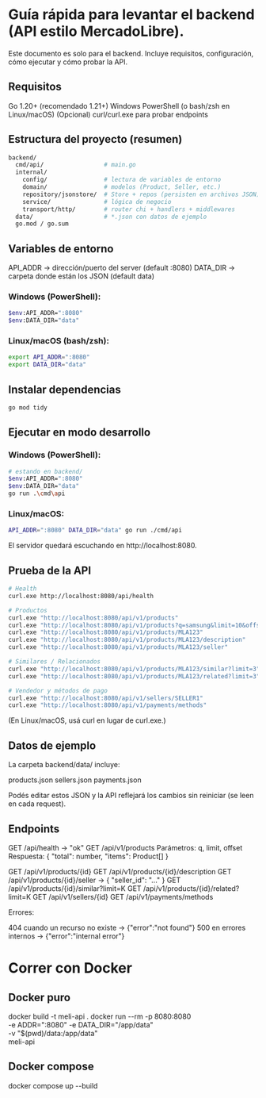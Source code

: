 # Guía rápida para levantar el backend (API estilo MercadoLibre).

Este documento es solo para el backend. Incluye requisitos, configuración, cómo ejecutar y cómo probar la API.

## Requisitos

Go 1.20+ (recomendado 1.21+)
Windows PowerShell (o bash/zsh en Linux/macOS)
(Opcional) curl/curl.exe para probar endpoints

## Estructura del proyecto (resumen)

```bash
backend/
  cmd/api/                 # main.go 
  internal/
    config/                # lectura de variables de entorno
    domain/                # modelos (Product, Seller, etc.)
    repository/jsonstore/  # Store + repos (persisten en archivos JSON)
    service/               # lógica de negocio
    transport/http/        # router chi + handlers + middlewares
  data/                    # *.json con datos de ejemplo
  go.mod / go.sum
```

## Variables de entorno

API_ADDR → dirección/puerto del server (default :8080)
DATA_DIR → carpeta donde están los JSON (default data)

### Windows (PowerShell):

```bash
$env:API_ADDR=":8080"
$env:DATA_DIR="data"
```

### Linux/macOS (bash/zsh):

```bash
export API_ADDR=":8080"
export DATA_DIR="data"
```

## Instalar dependencias 

```bash
go mod tidy
```
## Ejecutar en modo desarrollo

### Windows (PowerShell): 

```bash
# estando en backend/
$env:API_ADDR=":8080"
$env:DATA_DIR="data"
go run .\cmd\api
```

### Linux/macOS:

```bash
API_ADDR=":8080" DATA_DIR="data" go run ./cmd/api
```

El servidor quedará escuchando en http://localhost:8080.

## Prueba de la API

```bash
# Health
curl.exe http://localhost:8080/api/health

# Productos
curl.exe "http://localhost:8080/api/v1/products"
curl.exe "http://localhost:8080/api/v1/products?q=samsung&limit=10&offset=0"
curl.exe "http://localhost:8080/api/v1/products/MLA123"
curl.exe "http://localhost:8080/api/v1/products/MLA123/description"
curl.exe "http://localhost:8080/api/v1/products/MLA123/seller"

# Similares / Relacionados
curl.exe "http://localhost:8080/api/v1/products/MLA123/similar?limit=3"
curl.exe "http://localhost:8080/api/v1/products/MLA123/related?limit=3"

# Vendedor y métodos de pago
curl.exe "http://localhost:8080/api/v1/sellers/SELLER1"
curl.exe "http://localhost:8080/api/v1/payments/methods"

```
(En Linux/macOS, usá curl en lugar de curl.exe.)

## Datos de ejemplo 

La carpeta backend/data/ incluye:

products.json
sellers.json
payments.json

Podés editar estos JSON y la API reflejará los cambios sin reiniciar (se leen en cada request).

## Endpoints

GET /api/health → "ok"
GET /api/v1/products
Parámetros: q, limit, offset
Respuesta: { "total": number, "items": Product[] }

GET /api/v1/products/{id}
GET /api/v1/products/{id}/description
GET /api/v1/products/{id}/seller → { "seller_id": "..." }
GET /api/v1/products/{id}/similar?limit=K
GET /api/v1/products/{id}/related?limit=K
GET /api/v1/sellers/{id}
GET /api/v1/payments/methods

Errores:

404 cuando un recurso no existe → {"error":"not found"}
500 en errores internos → {"error":"internal error"}

# Correr con Docker

## Docker puro 
docker build -t meli-api .
docker run --rm -p 8080:8080 \
  -e ADDR=":8080" -e DATA_DIR="/app/data" \
  -v "$(pwd)/data:/app/data" \
  meli-api

## Docker compose 

docker compose up --build